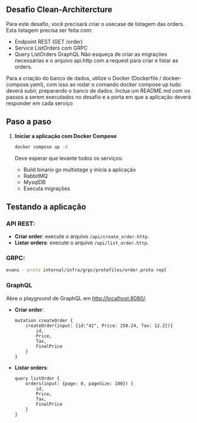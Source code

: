 ## Desafio Clean-Architercture

 Para este desafio, você precisará criar o usecase de listagem das orders.
Esta listagem precisa ser feita com:
- Endpoint REST (GET /order)
- Service ListOrders com GRPC
- Query ListOrders GraphQL
Não esqueça de criar as migrações necessárias e o arquivo api.http com a request para criar e listar as orders.

Para a criação do banco de dados, utilize o Docker (Dockerfile / docker-compose.yaml), com isso ao rodar o comando docker compose up tudo deverá subir, preparando o banco de dados.
Inclua um README.md com os passos a serem executados no desafio e a porta em que a aplicação deverá responder em cada serviço

## Paso a paso

1. **Iniciar a aplicação com Docker Compose**

    ```bash
    docker compose up -d
    ```

    Deve esperar que levante todos os serviços:
    - Build binario go multistage y inicia a aplicação
    - RabbitMQ
    - MysqlDB
    - Executa migrações


## Testando a aplicação

### API REST:

- **Criar order**: execute o arquivo `/api/create_order.http`.
- **Listar orders**: execute o arquivo `/api/list_order.http`.


### GRPC:

```bash
evans --proto internal/infra/grpc/protofiles/order.proto repl
```


### GraphQL
Abre o playground de GraphQL em [http://localhost:8080/](http://localhost:8080/).
 - **Criar order**:
    ```
    mutation createOrder {
        createOrder(input: {id:"42", Price: 250.24, Tax: 12.2}){
            id,
            Price,
            Tax,
            FinalPrice
        }
    }
    ```
- **Listar orders**:
    ```
    query listOrder {
        orders(input: {page: 0, pageSize: 100}) {
            id,
            Price,
            Tax,
            FinalPrice 
        }
    }
    ```